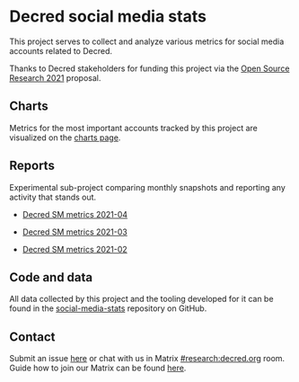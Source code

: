 # Decred social media stats

This project serves to collect and analyze various metrics for social media accounts related to Decred.

Thanks to Decred stakeholders for funding this project via the [Open Source Research 2021](https://proposals.decred.org/proposals/020b8b0) proposal.

## Charts

Metrics for the most important accounts tracked by this project are visualized on the [charts page](docs/charts.md).

## Reports

Experimental sub-project comparing monthly snapshots and reporting any activity that stands out.

- [Decred SM metrics 2021-04](posts/20210506.1.md)

- [Decred SM metrics 2021-03](posts/20210407.1.md)

- [Decred SM metrics 2021-02](posts/20210306.1.md)

## Code and data

All data collected by this project and the tooling developed for it can be found in the [social-media-stats](https://github.com/decredcommunity/social-media-stats) repository on GitHub.

## Contact

Submit an issue [here](https://github.com/decredcommunity/social-media-stats/issues) or chat with us in Matrix [#research:decred.org](https://chat.decred.org/#/room/#research:decred.org) room. Guide how to join our Matrix can be found [here](https://docs.decred.org/getting-started/joining-matrix-channels/).

